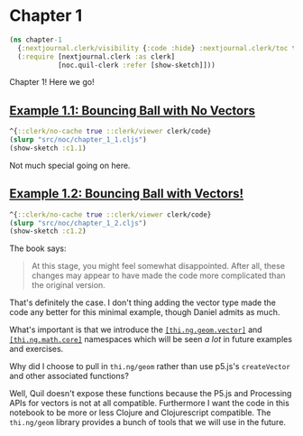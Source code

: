 # Chapter 1

```clojure
(ns chapter-1
  {:nextjournal.clerk/visibility {:code :hide} :nextjournal.clerk/toc true}
  (:require [nextjournal.clerk :as clerk]
            [noc.quil-clerk :refer [show-sketch]]))
```

Chapter 1! Here we go!

## [Example 1.1: Bouncing Ball with No Vectors](https://natureofcode.com/vectors/#example-11-bouncing-ball-with-no-vectors)

```clojure
^{::clerk/no-cache true ::clerk/viewer clerk/code}
(slurp "src/noc/chapter_1_1.cljs")
(show-sketch :c1.1)
```

Not much special going on here.


## [Example 1.2: Bouncing Ball with Vectors!](https://natureofcode.com/vectors/#example-12-bouncing-ball-with-vectors)

```clojure
^{::clerk/no-cache true ::clerk/viewer clerk/code}
(slurp "src/noc/chapter_1_2.cljs")
(show-sketch :c1.2)
```

The book says:

> At this stage, you might feel somewhat disappointed. After all, these changes may appear to have made the code more complicated than the original version.

That's definitely the case. I don't thing adding the vector type made the code
any better for this minimal example, though Daniel admits as much.

What's important is that we introduce the [`[thi.ng.geom.vector]`](https://cljdoc.org/d/thi.ng/geom/1.0.1/api/thi.ng.geom.vector) and [`[thi.ng.math.core]`](https://cljdoc.org/d/thi.ng/math/0.3.2/api/thi.ng.math.core) namespaces which will be seen *a lot* in future examples and exercises. 

Why did I choose to pull in `thi.ng/geom` rather than use p5.js's `createVector` and other associated functions?

Well, Quil doesn't expose these functions because the P5.js and Processing APIs for vectors is not at all compatible. Furthermore I want the code in this notebook to be more or less Clojure and Clojurescript compatible. The `thi.ng/geom` library provides a bunch of tools that we will use in the future.
